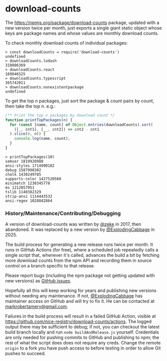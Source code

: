 # download-counts

The https://npmjs.org/package/download-counts package, updated with a new version twice per month, just exports a single giant static object whose keys are package names and whose values are monthly download counts.

To check monthly download counts of individual packages:

```
> const downloadCounts = require('download-counts')
undefined
> downloadCounts.lodash
310086369
> downloadCounts.react
169846525
> downloadCounts.typescript
365742011
> downloadCounts.nonexistentpackage
undefined
```

To get the top *n* packages, just sort the package & count pairs by count, then take the top *n*. e.g.:

```javascript
/** Print the top n packages by download count */
function printTopPackages(n) {
  for (const [name, count] of Object.entries(downloadCounts).sort(
    ([_, cnt1], [__, cnt2]) => cnt2 - cnt1
  ).slice(0, n)) {
    console.log(name, count);
  }
}
```

```
> printTopPackages(10)
semver 1819920988
ansi-styles 1714990182
debug 1587998302
chalk 1430249785
supports-color 1427520560
minimatch 1238345778
ms 1212057951
tslib 1140382329
strip-ansi 1114443532
ansi-regex 1028842864
```


### History/Maintenance/Contributing/Debugging

A version of download-counts was written by [@zeke](https://github.com/zeke) in 2017, then abandoned. It was replaced by a new version by [@ExplodingCabbage](https://github.com/ExplodingCabbage) in 2025.

The build process for generating a new release runs twice per month. It runs in GitHub Actions (for free), where a scheduled job repeatedly calls a single script that, whenever it's called, advances the build a bit by fetching more download counts from the npm API and recording them in source control on a branch specific to that release.

Please report bugs (including the npm package not getting updated with new versions) as [GitHub issues](https://github.com/nice-registry/download-counts/issues).

Hopefully all this will keep working for years and publishing new versions without needing any maintenance. If not, [@ExplodingCabbage](https://github.com/ExplodingCabbage) has maintainer access on GitHub and will try to fix it. He can be contacted at markrobertamery@gmail.com.

Failures in the build process will result in a failed GitHub Action, visible at https://github.com/nice-registry/download-counts/actions. The logged output there may be sufficient to debug; if not, you can checkout the latest build branch locally and run `node buildAndRelease.js` yourself. Credentials are only needed for pushing commits to GitHub and publishing to npm; the rest of what the script does does not require any creds. Change the remote `origin` to a fork you have push access to before testing in order to allow Git pushes to succeed.
